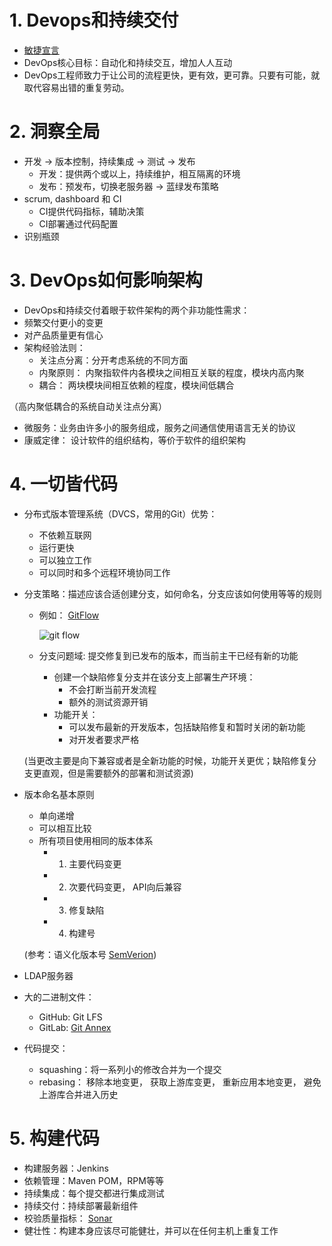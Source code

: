 # 1. Devops和持续交付
* [敏捷宣言](http://agilemanifesto.org)
* DevOps核心目标：自动化和持续交互，增加人人互动
* DevOps工程师致力于让公司的流程更快，更有效，更可靠。只要有可能，就取代容易出错的重复劳动。

# 2. 洞察全局
* 开发 -> 版本控制，持续集成 -> 测试 -> 发布
  * 开发：提供两个或以上，持续维护，相互隔离的环境
  * 发布：预发布，切换老服务器 -> 蓝绿发布策略
* scrum, dashboard 和 CI
  * CI提供代码指标，辅助决策
  * CI部署通过代码配置
* 识别瓶颈

# 3. DevOps如何影响架构
*  DevOps和持续交付着眼于软件架构的两个非功能性需求：
  * 频繁交付更小的变更
  * 对产品质量更有信心
* 架构经验法则：
  * 关注点分离：分开考虑系统的不同方面
  * 内聚原则： 内聚指软件内各模块之间相互关联的程度，模块内高内聚
  * 耦合： 两块模块间相互依赖的程度，模块间低耦合
  
（高内聚低耦合的系统自动关注点分离）
* 微服务：业务由许多小的服务组成，服务之间通信使用语言无关的协议
* 康威定律： 设计软件的组织结构，等价于软件的组织架构

# 4. 一切皆代码
* 分布式版本管理系统（DVCS，常用的Git）优势：
  * 不依赖互联网
  * 运行更快
  * 可以独立工作
  * 可以同时和多个远程环境协同工作
* 分支策略：描述应该合适创建分支，如何命名，分支应该如何使用等等的规则
  * 例如：
    [GitFlow](http://datasift.github.io/gitflow/IntroducingGitFlow.html)

    ![git flow](http://datasift.github.io/gitflow/GitFlowHotfixBranch.png)
  * 分支问题域: 提交修复到已发布的版本，而当前主干已经有新的功能
    * 创建一个缺陷修复分支并在该分支上部署生产环境：
      * 不会打断当前开发流程
      * 额外的测试资源开销
    * 功能开关：
      * 可以发布最新的开发版本，包括缺陷修复和暂时关闭的新功能
      * 对开发者要求严格
      
  (当更改主要是向下兼容或者是全新功能的时候，功能开关更优；缺陷修复分支更直观，但是需要额外的部署和测试资源)
* 版本命名基本原则
  * 单向递增
  * 可以相互比较
  * 所有项目使用相同的版本体系
    * 1. 主要代码变更
    * 2. 次要代码变更， API向后兼容
    * 3. 修复缺陷
    * 4. 构建号

  (参考：语义化版本号 [SemVerion](https://semver.org))
* LDAP服务器
* 大的二进制文件：
  * GitHub: Git LFS
  * GitLab: [Git Annex](http://git-annex.branchable.com)
* 代码提交：
  * squashing：将一系列小的修改合并为一个提交
  * rebasing： 移除本地变更， 获取上游库变更， 重新应用本地变更， 避免上游库合并进入历史

# 5. 构建代码
* 构建服务器：Jenkins
* 依赖管理：Maven POM，RPM等等
* 持续集成：每个提交都进行集成测试
* 持续交付：持续部署最新组件
* 校验质量指标： [Sonar](https://www.sonarqube.org)
* 健壮性：构建本身应该尽可能健壮，并可以在任何主机上重复工作
